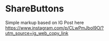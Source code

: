 # ShareButtons

Simple markup based on IG Post here https://www.instagram.com/p/CLwPmJbol9O/?utm_source=ig_web_copy_link
